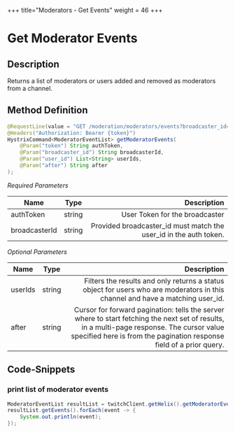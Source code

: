 +++
title="Moderators - Get Events"
weight = 46
+++

# Get Moderator Events

## Description

Returns a list of moderators or users added and removed as moderators from a channel.

## Method Definition

```java
@RequestLine(value = "GET /moderation/moderators/events?broadcaster_id={broadcaster_id}&user_id={user_id}&after={after}", collectionFormat = CollectionFormat.CSV)
@Headers("Authorization: Bearer {token}")
HystrixCommand<ModeratorEventList> getModeratorEvents(
    @Param("token") String authToken,
    @Param("broadcaster_id") String broadcasterId,
    @Param("user_id") List<String> userIds,
    @Param("after") String after
);
```

*Required Parameters*

| Name          | Type      | Description  |
| ------------- |:---------:| -----------------:|
| authToken     | string    | User Token for the broadcaster |
| broadcasterId | string    | Provided broadcaster_id must match the user_id in the auth token. |

*Optional Parameters*

| Name          | Type      | Description  |
| ------------- |:---------:| -----------------:|
| userIds       | string    | Filters the results and only returns a status object for users who are moderators in this channel and have a matching user_id. |
| after         | string    | Cursor for forward pagination: tells the server where to start fetching the next set of results, in a multi-page response. The cursor value specified here is from the pagination response field of a prior query. |

## Code-Snippets

### print list of moderator events

```java
ModeratorEventList resultList = twitchClient.getHelix().getModeratorEvents(authToken, broadcasterId, null, null).execute();
resultList.getEvents().forEach(event -> {
    System.out.println(event);
});
```
